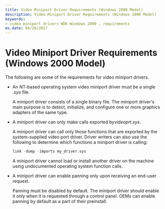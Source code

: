 ```yaml
---
title: Video Miniport Driver Requirements (Windows 2000 Model)
description: Video Miniport Driver Requirements (Windows 2000 Model)
keywords:
- video miniport drivers WDK Windows 2000 , requirements
ms.date: 04/20/2017
---
```


# Video Miniport Driver Requirements (Windows 2000 Model)

The following are some of the requirements for video miniport drivers.

* An NT-based operating system video miniport driver must be a single *.sys* file.

  A miniport driver consists of a single binary file. The miniport driver's main purpose is to detect, initialize, and configure one or more graphics adapters of the same type.

* A miniport driver can only make calls exported by*videoprt.sys*.

  A miniport driver can call only those functions that are exported by the system-supplied video port driver.  Driver writers can also use the following to determine which functions a miniport driver is calling:

    ```cpp
    link -dump -imports my_driver.sys
    ```

    A miniport driver cannot load or install another driver on the machine using undocumented operating system function calls.

* A miniport driver can enable panning only upon receiving an end-user request.

  Panning must be disabled by default. The miniport driver should enable it only when it is requested through a control panel. OEMs can enable panning by default as a part of their preinstall.

